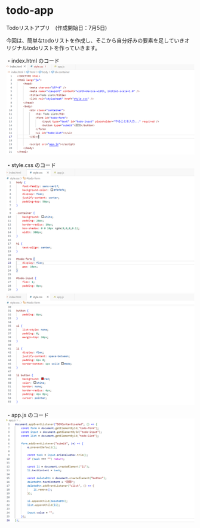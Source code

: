 # todo-app
Todoリストアプリ　(作成開始日：7月5日)

今回は、簡単なtodoリストを作成し、そこから自分好みの要素を足していきオリジナルtodoリストを作っていきます。

・index.html のコード
![index](images/index.png)

・style.css のコード
![style1](images/style1.png)
![style2](images/style2.png)

・app.js のコード
![app](images/app.png)
